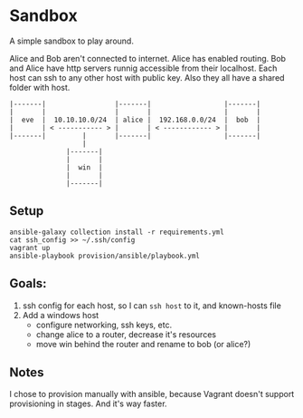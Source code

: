 # Sandbox

A simple sandbox to play around.

Alice and Bob aren't connected to internet. Alice has enabled routing.
Bob and Alice have http servers runnig accessible from their localhost.
Each host can ssh to any other host with public key. Also they all have a shared folder with host.

```  
|-------|                 |-------|                  |-------|
|       |                 |       |                  |       |
|  eve  |  10.10.10.0/24  | alice |  192.168.0.0/24  |  bob  |
|       | < ----------- > |       | < ------------ > |       |
|-------|         |       |-------|                  |-------|
                  |
              |-------|
              |       |
              |  win  |
              |       |
              |-------|         
```

## Setup

```
ansible-galaxy collection install -r requirements.yml
cat ssh_config >> ~/.ssh/config
vagrant up
ansible-playbook provision/ansible/playbook.yml
```

## Goals:

1. ssh config for each host, so I can `ssh host` to it, and known-hosts file
2. Add a windows host
   - configure networking, ssh keys, etc.
   - change alice to a router, decrease it's resources
   - move win behind the router and rename to bob (or alice?)

## Notes

I chose to provision manually with ansible, because Vagrant doesn't support provisioning in stages. And it's way faster.
